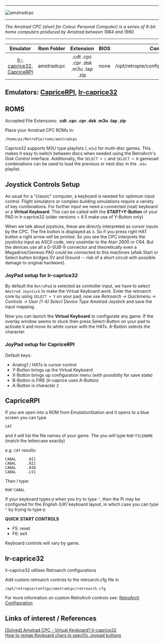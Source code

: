 
***

![amstradcpc](https://cloud.githubusercontent.com/assets/10035308/12186502/90cc75ee-b560-11e5-8293-5ea82fa8b2d7.png)
***
_The Amstrad CPC (short for Colour Personal Computer) is a series of 8-bit home computers produced by Amstrad between 1984 and 1990._
***

| Emulator | Rom Folder | Extension | BIOS |  Controller Config |
| :---: | :---: | :---: | :---: | :---: |
| [lr-caprice32](https://github.com/libretro/libretro-cap32.git), [CapriceRPI](https://github.com/KaosOverride/CapriceRPI.git) | amstradcpc  | .cdt .cpc .cpr .dsk .m3u .tap .zip | none | /opt/retropie/configs/armstradcpc/retroarch.cfg |

## Emulators: [CapriceRPI](https://github.com/KaosOverride/CapriceRPI.git), [lr-caprice32](https://github.com/libretro/libretro-cap32.git)

## ROMS

Accepted File Extensions: **.cdt .cpc .cpr .dsk .m3u .tap .zip**

Place your Amstrad CPC ROMs in:
```
/home/pi/RetroPie/roms/amstradcpc
```

Caprice32 supports M3U type playlists (`.m3u`) for multi-disc games. This makes it easy to switch between discs when needed using the RetroArch's _Disk Control_ interface. Additionally, the `SELECT + L` and `SELECT + R` gameoad combinations can be used to load the previous or next disc in the `.m3u` playlist.

## Joystick Controls Setup
As usual for a "classic" computer, a keyboard is needed for optimum input control. Flight simulators or complex building simulations require a variety of key combinations. For further input we need a connected (real) keyboard or a **Virtual Keyboard**. This can be called with the **START+Y-Button** of your PAD in lr-caprice32 (older versions < 4.5 make use of Y-Button only)

When we talk about joysticks, these are directly interpreted as cursor inputs by the CPC. The fire button is displayed as `X`. So if you press right HAT button a right arrow will be printed. So you see the CPC interprets the joysticks input as ASCII code, very unsimilar to the Atari 2600 or C64. But the devices use all a D-SUB-9 connector and theoretically even a Megadrive/Genesis PAD could be connected to this machines (afaik Start or Select button bridges 5V and Ground -- risk of a short circuit with possible damage to original hardware). 

### JoyPad setup for lr-caprice32
By default the `RetroPad` is selected as controller input, we have to select `Amstrad Joystick` to make the Virtual Keyboard work. Enter the retroarch core by using `SELECT + Y` on your pad, now use *Retroarch -> Quickmenu -> Controls -> User [1-4] Select Device Type Amstrad Joystick* and save the input mapping.

Now you can launch the **Virtual Keyboard** to configurate any game. If the overlay window seems to stuck then press Select-Button on your pad to activate it and move its white cursor with the HATs. A-Button selects the character.

### JoyPad setup for CapriceRPI
Default keys:

* Analog1 / HATs is cursor control
* Y-Button brings up the Virtual Keyboard
* X-Button brings up configuration menu (with possibitly for save state)
* B-Button is FIRE (lr-caprice uses A-Button)
* A-Button is character `Z`

## CapriceRPI

If you are open into a ROM from EmulationStation and it opens to a blue screen you can type
```
CAT
```
and it will list the file names of your game. The you will type `RUN"FILENAME` (match the lettercase exactly)

e.g. `CAT` results:
```
CABAL     .BI1
CABAL     .BI2
CABAL     .BIN
CABAL     .LV1
```
Then I type:
```
RUN"CABAL
```
If your keyboard types `@` when you try to type `"`, then the Pi may be configured for the _English (UK)_ keyboard layout, in which case you can type `"` by trying to type `@`.

**QUICK START CONTROLS**

* F5: reset
* F6: exit

Keyboard controls will vary by game.

## lr-caprice32

lr-caprice32 utilises Retroarch configurations

Add custom retroarch controls to the retroarch.cfg file in
```shell
/opt/retropie/configs/amstradcpc/retroarch.cfg
```
For more information on custom RetroArch controls see: [RetroArch Configuration](RetroArch-Configuration)

## Links of interest / References
[[Solved] Amstrad CPC - Virtual Keyboard? lr-caprice32](https://retropie.org.uk/forum/topic/21885)\
[How to remap Keyboard chars to specific Joypad buttons](https://retropie.org.uk/forum/topic/20708)
